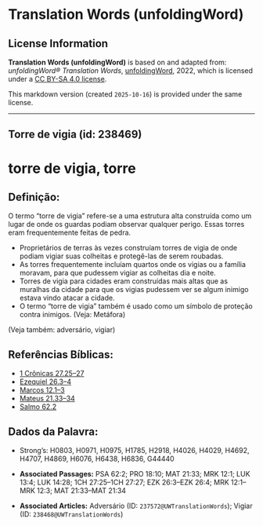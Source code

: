 # Translation Words (unfoldingWord)

## License Information

**Translation Words (unfoldingWord)** is based on and adapted from: _unfoldingWord® Translation Words_, [unfoldingWord](https://unfoldingword.org/utw), 2022, which is licensed under a [CC BY-SA 4.0 license](https://creativecommons.org/licenses/by-sa/4.0/legalcode.en).

This markdown version (created `2025-10-16`) is provided under the same license.



--------------------------------

## Torre de vigia (id: 238469)

torre de vigia, torre
=====================

Definição:
----------

O termo “torre de vigia” refere\-se a uma estrutura alta construída como um lugar de onde os guardas podiam observar qualquer perigo. Essas torres eram frequentemente feitas de pedra.

* Proprietários de terras às vezes construíam torres de vigia de onde podiam vigiar suas colheitas e protegê\-las de serem roubadas.
* As torres frequentemente incluíam quartos onde os vigias ou a família moravam, para que pudessem vigiar as colheitas dia e noite.
* Torres de vigia para cidades eram construídas mais altas que as muralhas da cidade para que os vigias pudessem ver se algum inimigo estava vindo atacar a cidade.
* O termo “torre de vigia” também é usado como um símbolo de proteção contra inimigos. (Veja: Metáfora)

(Veja também: adversário, vigiar)

Referências Bíblicas:
---------------------

* [1 Crônicas 27\.25–27](https://ref.ly/1Chr27:25-1Chr27:27)
* [Ezequiel 26\.3–4](https://ref.ly/Ezek26:3-Ezek26:4)
* [Marcos 12\.1–3](https://ref.ly/Mark12:1-Mark12:3)
* [Mateus 21\.33–34](https://ref.ly/Matt21:33-Matt21:34)
* [Salmo 62\.2](https://ref.ly/Ps62:2)

Dados da Palavra:
-----------------

* Strong’s: H0803, H0971, H0975, H1785, H2918, H4026, H4029, H4692, H4707, H4869, H6076, H6438, H6836, G44440

* **Associated Passages:** PSA 62:2; PRO 18:10; MAT 21:33; MRK 12:1; LUK 13:4; LUK 14:28; 1CH 27:25–1CH 27:27; EZK 26:3–EZK 26:4; MRK 12:1–MRK 12:3; MAT 21:33–MAT 21:34
* **Associated Articles:** Adversário (ID: `237572@UWTranslationWords`); Vigiar (ID: `238468@UWTranslationWords`)

